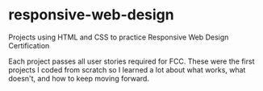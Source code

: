 # responsive-web-design
Projects using HTML and CSS to practice Responsive Web Design Certification

Each project passes all user stories required for FCC. These were the first projects I coded from scratch so I learned a lot about
what works, what doesn't, and how to keep moving forward.

